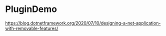 # PluginDemo

https://blog.dotnetframework.org/2020/07/10/designing-a-net-application-with-removable-features/
